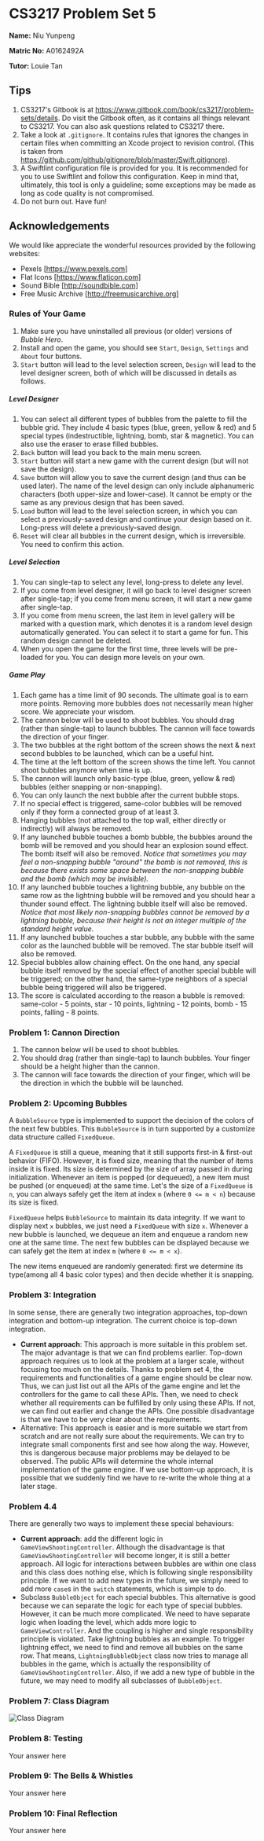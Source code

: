 CS3217 Problem Set 5
==

**Name:** Niu Yunpeng

**Matric No:** A0162492A

**Tutor:** Louie Tan

## Tips

1. CS3217's Gitbook is at https://www.gitbook.com/book/cs3217/problem-sets/details. Do visit the Gitbook often, as it contains all things relevant to CS3217. You can also ask questions related to CS3217 there.
2. Take a look at `.gitignore`. It contains rules that ignores the changes in certain files when committing an Xcode project to revision control. (This is taken from https://github.com/github/gitignore/blob/master/Swift.gitignore).
3. A Swiftlint configuration file is provided for you. It is recommended for you to use Swiftlint and follow this configuration. Keep in mind that, ultimately, this tool is only a guideline; some exceptions may be made as long as code quality is not compromised.
4. Do not burn out. Have fun!

## Acknowledgements

We would like appreciate the wonderful resources provided by the following websites:
- Pexels [https://www.pexels.com]
- Flat Icons [https://www.flaticon.com]
- Sound Bible [http://soundbible.com]
- Free Music Archive [http://freemusicarchive.org]

### Rules of Your Game

1. Make sure you have uninstalled all previous (or older) versions of _Bubble Hero_.
2. Install and open the game, you should see `Start`, `Design`, `Settings` and `About` four buttons.
3. `Start` button will lead to the level selection screen, `Design` will lead to the level designer screen, both of which will be discussed in details as follows.

##### Level Designer
1. You can select all different types of bubbles from the palette to fill the bubble grid. They include 4 basic types (blue, green, yellow & red) and 5 special types (indestructible, lightning, bomb, star & magnetic). You can also use the eraser to erase filled bubbles.
2. `Back` button will lead you back to the main menu screen.
3. `Start` button will start a new game with the current design (but will not save the design).
4. `Save` button will allow you to save the current design (and thus can be used later). The name of the level design can only include alphanumeric characters (both upper-size and lower-case). It cannot be empty or the same as any previous design that has been saved.
5. `Load` button will lead to the level selection screen, in which you can select a previously-saved design and continue your design based on it. Long-press will delete a previously-saved design.
6. `Reset` will clear all bubbles in the current design, which is irreversible. You need to confirm this action.

##### Level Selection
1. You can single-tap to select any level, long-press to delete any level.
2. If you come from level designer, it will go back to level designer screen after single-tap; if you come from menu screen, it will start a new game after single-tap.
3. If you come from menu screen, the last item in level gallery will be marked with a question mark, which denotes it is a random level design automatically generated. You can select it to start a game for fun. This random design cannot be deleted.
4. When you open the game for the first time, three levels will be pre-loaded for you. You can design more levels on your own.

##### Game Play
1. Each game has a time limit of 90 seconds. The ultimate goal is to earn more points. Removing more bubbles does not necessarily mean higher score. We appreciate your wisdom.
2. The cannon below will be used to shoot bubbles. You should drag (rather than single-tap) to launch bubbles. The cannon will face towards the direction of your finger.
3. The two bubbles at the right bottom of the screen shows the next & next second bubbles to be launched, which can be a useful hint.
4. The time at the left bottom of the screen shows the time left. You cannot shoot bubbles anymore when time is up.
5. The cannon will launch only basic-type (blue, green, yellow & red) bubbles (either snapping or non-snapping).
6. You can only launch the next bubble after the current bubble stops.
7. If no special effect is triggered, same-color bubbles will be removed only if they form a connected group of at least 3.
8. Hanging bubbles (not attached to the top wall, either directly or indirectly) will always be removed.
9. If any launched bubble touches a bomb bubble, the bubbles around the bomb will be removed and you should hear an explosion sound effect. The bomb itself will also be removed. _Notice that sometimes you may feel a non-snapping bubble "around" the bomb is not removed, this is because there exists some space between the non-snapping bubble and the bomb (which may be invisible)._
10. If any launched bubble touches a lightning bubble, any bubble on the same row as the lightning bubble will be removed and you should hear a thunder sound effect. The lightning bubble itself will also be removed. _Notice that most likely non-snapping bubbles cannot be removed by a lightning bubble, because their height is not an integer multiple of the standard height value._
11. If any launched bubble touches a star bubble, any bubble with the same color as the launched bubble will be removed. The star bubble itself will also be removed.
12. Special bubbles allow chaining effect. On the one hand, any special bubble itself removed by the special effect of another special bubble will be triggered; on the other hand, the same-type neighbors of a special bubble being triggered will also be triggered.
13. The score is calculated according to the reason a bubble is removed: same-color - 5 points, star - 10 points, lightning - 12 points, bomb - 15 points, falling - 8 points.

### Problem 1: Cannon Direction

1. The cannon below will be used to shoot bubbles.
2. You should drag (rather than single-tap) to launch bubbles. Your finger should be a height higher than the cannon.
3. The cannon will face towards the direction of your finger, which will be the direction in which the bubble will be launched.

### Problem 2: Upcoming Bubbles

A `BubbleSource` type is implemented to support the decision of the colors of the next few bubbles. This `BubbleSource` is in turn supported by a customize data structure called `FixedQueue`.

A `FixedQueue` is still a queue, meaning that it still supports first-in & first-out behavior (FIFO). However, it is fixed size, meaning that the number of items inside it is fixed. Its size is determined by the size of array passed in during initialization. Whenever an item is popped (or dequeued), a new item must be pushed (or enqueued) at the same time. Let's the size of a `FixedQueue` is `n`, you can always safely get the item at index `m` (where `0 <= m < n`) because its size is fixed.

`FixedQueue` helps `BubbleSource` to maintain its data integrity. If we want to display next `x` bubbles, we just need a `FixedQueue` with size `x`. Whenever a new bubble is launched, we dequeue an item and enqueue a random new one at the same time. The next few bubbles can be displayed because we can safely get the item at index `m` (where `0 <= m < x`).

The new items enqueued are randomly generated: first we determine its type(among all 4 basic color types) and then decide whether it is snapping.

### Problem 3: Integration

In some sense, there are generally two integration approaches, top-down integration and bottom-up integration. The current choice is top-down integration.

- **Current approach**: This approach is more suitable in this problem set. The major advantage is that we can find problems earlier. Top-down approach requires us to look at the problem at a larger scale, without focusing too much on the details. Thanks to problem set 4, the requirements and functionalities of a game engine should be clear now. Thus, we can just list out all the APIs of the game engine and let the controllers for the game to call these APIs. Then, we need to check whether all requirements can be fulfilled by only using these APIs. If not, we can find out earlier and change the APIs. One possible disadvantage is that we have to be very clear about the requirements.
- Alternative: This approach is easier and is more suitable we start from scratch and are not really sure about the requirements. We can try to integrate small components first and see how along the way. However, this is dangerous because major problems may be delayed to be observed. The public APIs will determine the whole internal implementation of the game engine. If we use bottom-up approach, it is possible that we suddenly find we have to re-write the whole thing at a later stage.

### Problem 4.4

There are generally two ways to implement these special behaviours:

- **Current approach**: add the different logic in `GameViewShootingController`. Although the disadvantage is that `GameViewShootingController` will become longer, it is still a better approach. All logic for interactions between bubbles are within one class and this class does nothing else, which is following single responsibility principle. If we want to add new types in the future, we simply need to add more `case`s in the `switch` statements, which is simple to do.
- Subclass `BubbleObject` for each special bubbles. This alternative is good because we can separate the logic for each type of special bubbles. However, it can be much more complicated. We need to have separate logic when loading the level, which adds more logic to `GameViewController`. And the coupling is higher and single responsibility principle is violated. Take lightning bubbles as an example. To trigger lightning effect, we need to find and remove all bubbles on the same row. That means, `LightningBubbleObject` class now tries to manage all bubbles in the game, which is actually the responsibility of `GameViewShootingController`. Also, if we add a new type of bubble in the future, we may need to modify all subclasses of `BubbleObject`.

### Problem 7: Class Diagram

![Class Diagram](class-diagram.png)

### Problem 8: Testing

Your answer here

### Problem 9: The Bells & Whistles

Your answer here

### Problem 10: Final Reflection

Your answer here
